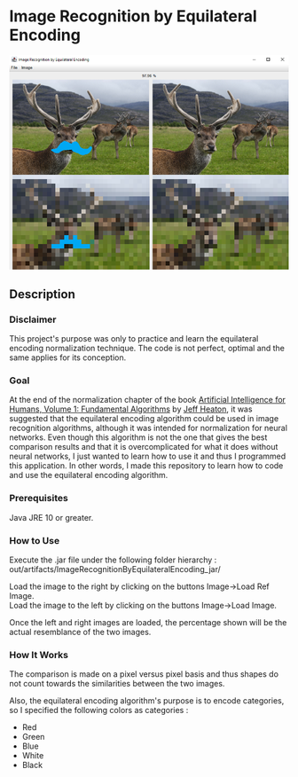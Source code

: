 Image Recognition by Equilateral Encoding
=========================================

![Deer Comparison](/readme-images/DeerComparison.png)

Description
-----------

### Disclaimer

This project's purpose was only to practice and learn the equilateral encoding normalization technique. The code is not perfect, optimal and the same applies for its conception.

### Goal

At the end of the normalization chapter of the book [Artificial Intelligence for Humans, Volume 1: Fundamental Algorithms](https://www.heatonresearch.com/aifh/vol1/) by [Jeff Heaton](https://www.heatonresearch.com/about/), it was suggested that the equilateral encoding algorithm could be used in image recognition algorithms, although it was intended for normalization for neural networks. Even though this algorithm is not the one that gives the best comparison results and that it is overcomplicated for what it does without neural networks, I just wanted to learn how to use it and thus I programmed this application. In other words, I made this repository to learn how to code and use the equilateral encoding algorithm.

### Prerequisites

Java JRE 10 or greater.

### How to Use

Execute the .jar file under the following folder hierarchy : out/artifacts/ImageRecognitionByEquilateralEncoding_jar/

Load the image to the right by clicking on the buttons Image->Load Ref Image.  
Load the image to the left by clicking on the buttons Image->Load Image.

Once the left and right images are loaded, the percentage shown will be the actual resemblance of the two images.

### How It Works

The comparison is made on a pixel versus pixel basis and thus shapes do not count towards the similarities between the two images.

Also, the equilateral encoding algorithm's purpose is to encode categories, so I specified the following colors as categories :
* Red
* Green
* Blue
* White
* Black
